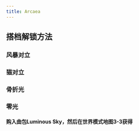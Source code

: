 ```yaml
---
title: Arcaea
---
```


## 搭档解锁方法
### 风暴对立
### 猫对立
### 骨折光
### 零光
#### 购入曲包Luminous Sky，然后在世界模式地图3-3获得
